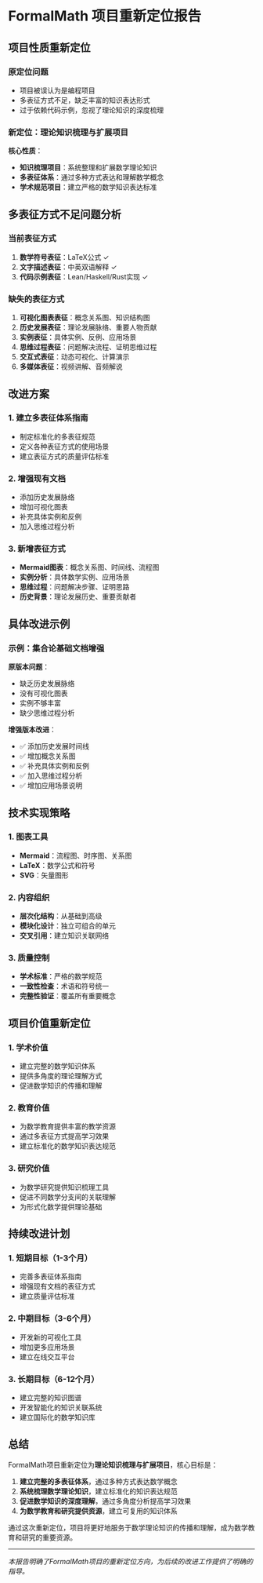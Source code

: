# FormalMath 项目重新定位报告

## 项目性质重新定位

### 原定位问题

- 项目被误认为是编程项目
- 多表征方式不足，缺乏丰富的知识表达形式
- 过于依赖代码示例，忽视了理论知识的深度梳理

### 新定位：理论知识梳理与扩展项目

**核心性质**：

- **知识梳理项目**：系统整理和扩展数学理论知识
- **多表征体系**：通过多种方式表达和理解数学概念
- **学术规范项目**：建立严格的数学知识表达标准

## 多表征方式不足问题分析

### 当前表征方式

1. **数学符号表征**：LaTeX公式 ✓
2. **文字描述表征**：中英双语解释 ✓
3. **代码示例表征**：Lean/Haskell/Rust实现 ✓

### 缺失的表征方式

1. **可视化图表表征**：概念关系图、知识结构图
2. **历史发展表征**：理论发展脉络、重要人物贡献
3. **实例表征**：具体实例、反例、应用场景
4. **思维过程表征**：问题解决流程、证明思维过程
5. **交互式表征**：动态可视化、计算演示
6. **多媒体表征**：视频讲解、音频解说

## 改进方案

### 1. 建立多表征体系指南

- 制定标准化的多表征规范
- 定义各种表征方式的使用场景
- 建立表征方式的质量评估标准

### 2. 增强现有文档

- 添加历史发展脉络
- 增加可视化图表
- 补充具体实例和反例
- 加入思维过程分析

### 3. 新增表征方式

- **Mermaid图表**：概念关系图、时间线、流程图
- **实例分析**：具体数学实例、应用场景
- **思维过程**：问题解决步骤、证明思路
- **历史背景**：理论发展历史、重要贡献者

## 具体改进示例

### 示例：集合论基础文档增强

**原版本问题**：

- 缺乏历史发展脉络
- 没有可视化图表
- 实例不够丰富
- 缺少思维过程分析

**增强版本改进**：

- ✅ 添加历史发展时间线
- ✅ 增加概念关系图
- ✅ 补充具体实例和反例
- ✅ 加入思维过程分析
- ✅ 增加应用场景说明

## 技术实现策略

### 1. 图表工具

- **Mermaid**：流程图、时序图、关系图
- **LaTeX**：数学公式和符号
- **SVG**：矢量图形

### 2. 内容组织

- **层次化结构**：从基础到高级
- **模块化设计**：独立可组合的单元
- **交叉引用**：建立知识关联网络

### 3. 质量控制

- **学术标准**：严格的数学规范
- **一致性检查**：术语和符号统一
- **完整性验证**：覆盖所有重要概念

## 项目价值重新定位

### 1. 学术价值

- 建立完整的数学知识体系
- 提供多角度的理论理解方式
- 促进数学知识的传播和理解

### 2. 教育价值

- 为数学教育提供丰富的教学资源
- 通过多表征方式提高学习效果
- 建立标准化的数学知识表达规范

### 3. 研究价值

- 为数学研究提供知识梳理工具
- 促进不同数学分支间的关联理解
- 为形式化数学提供理论基础

## 持续改进计划

### 1. 短期目标（1-3个月）

- 完善多表征体系指南
- 增强现有文档的表征方式
- 建立质量评估标准

### 2. 中期目标（3-6个月）

- 开发新的可视化工具
- 增加更多应用场景
- 建立在线交互平台

### 3. 长期目标（6-12个月）

- 建立完整的知识图谱
- 开发智能化的知识关联系统
- 建立国际化的数学知识库

## 总结

FormalMath项目重新定位为**理论知识梳理与扩展项目**，核心目标是：

1. **建立完整的多表征体系**，通过多种方式表达数学概念
2. **系统梳理数学理论知识**，建立标准化的知识表达规范
3. **促进数学知识的深度理解**，通过多角度分析提高学习效果
4. **为数学教育和研究提供资源**，建立可复用的知识体系

通过这次重新定位，项目将更好地服务于数学理论知识的传播和理解，成为数学教育和研究的重要资源。

---

*本报告明确了FormalMath项目的重新定位方向，为后续的改进工作提供了明确的指导。*
